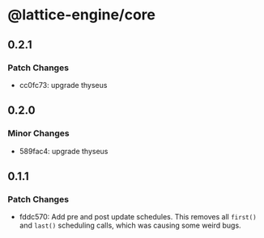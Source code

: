 # @lattice-engine/core

## 0.2.1

### Patch Changes

- cc0fc73: upgrade thyseus

## 0.2.0

### Minor Changes

- 589fac4: upgrade thyseus

## 0.1.1

### Patch Changes

- fddc570: Add pre and post update schedules. This removes all `first()` and `last()` scheduling calls, which was causing some weird bugs.
